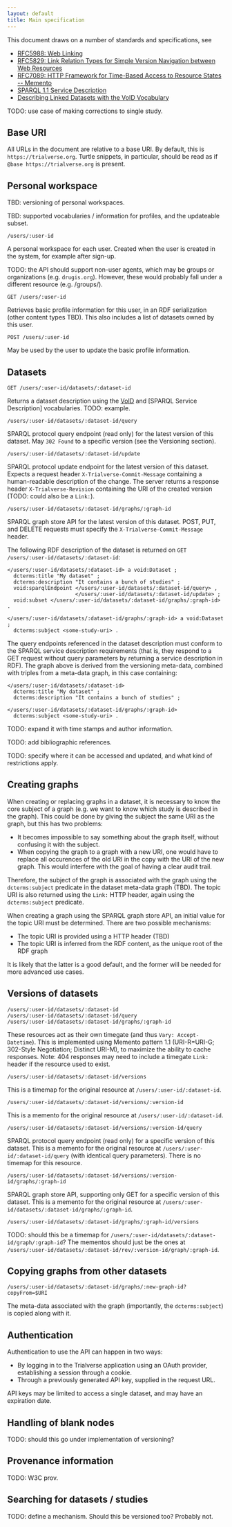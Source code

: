 ```yaml
---
layout: default
title: Main specification
---
```


This document draws on a number of standards and specifications, see

 - [RFC5988: Web Linking](http://tools.ietf.org/html/rfc5988)
 - [RFC5829: Link Relation Types for Simple Version Navigation between Web Resources](http://tools.ietf.org/html/rfc5829)
 - [RFC7089: HTTP Framework for Time-Based Access to Resource States -- Memento](http://www.mementoweb.org/guide/rfc/)
 - [SPARQL 1.1 Service Description](http://www.w3.org/TR/sparql11-service-description/)
 - [Describing Linked Datasets with the VoID Vocabulary](http://www.w3.org/TR/void/)

TODO: use case of making corrections to single study.

Base URI
--------

All URLs in the document are relative to a base URI. By default, this is `https://trialverse.org`.
Turtle snippets, in particular, should be read as if `@base https://trialverse.org` is present.

Personal workspace
------------------

TBD: versioning of personal workspaces.

TBD: supported vocabularies / information for profiles, and the updateable subset.

```
/users/:user-id
```

A personal workspace for each user.
Created when the user is created in the system, for example after sign-up.

TODO: the API should support non-user agents, which may be groups or organizations (e.g. `drugis.org`).
However, these would probably fall under a different resource (e.g. /groups/).

```
GET /users/:user-id
```

Retrieves basic profile information for this user, in an RDF serialization (other content types TBD).
This also includes a list of datasets owned by this user.

```
POST /users/:user-id
```

May be used by the user to update the basic profile information.


Datasets
--------

```
GET /users/:user-id/datasets/:dataset-id
```

Returns a dataset description using the [VoID](http://www.w3.org/TR/2011/NOTE-void-20110303/) and [SPARQL Service Description] vocabularies. TODO: example.

```
/users/:user-id/datasets/:dataset-id/query
```

SPARQL protocol query endpoint (read only) for the latest version of this dataset. May `302 Found` to a specific version (see the Versioning section).

```
/users/:user-id/datasets/:dataset-id/update
```

SPARQL protocol update endpoint for the latest version of this dataset.
Expects a request header `X-Trialverse-Commit-Message` containing a human-readable description of the change.
The server returns a response header `X-Trialverse-Revision` containing the URI of the created version (TODO: could also be a `Link:`).

```
/users/:user-id/datasets/:dataset-id/graphs/:graph-id
```

SPARQL graph store API for the latest version of this dataset.
POST, PUT, and DELETE requests must specify the `X-Trialverse-Commit-Message` header.

The following RDF description of the dataset is returned on `GET /users/:user-id/datasets/:dataset-id`:

```
</users/:user-id/datasets/:dataset-id> a void:Dataset ;
  dcterms:title "My dataset" ;
  dcterms:description "It contains a bunch of studies" ;
  void:sparqlEndpoint </users/:user-id/datasets/:dataset-id/query> ,
                      </users/:user-id/datasets/:dataset-id/update> ;
  void:subset </users/:user-id/datasets/:dataset-id/graphs/:graph-id> .

</users/:user-id/datasets/:dataset-id/graphs/:graph-id> a void:Dataset ;
  dcterms:subject <some-study-uri> .
```

The query endpoints referenced in the dataset description must conform to the SPARQL service description requirements (that is, they respond to a GET request without query parameters by returning a service description in RDF).
The graph above is derived from the versioning meta-data, combined with triples from a meta-data graph, in this case containing:

```
</users/:user-id/datasets/:dataset-id>
  dcterms:title "My dataset" ;
  dcterms:description "It contains a bunch of studies" ;

</users/:user-id/datasets/:dataset-id/graphs/:graph-id>
  dcterms:subject <some-study-uri> .
```

TODO: expand it with time stamps and author information.

TODO: add bibliographic references.

TODO: specify where it can be accessed and updated, and what kind of restrictions apply.

Creating graphs
---------------

When creating or replacing graphs in a dataset, it is necessary to know the core subject of a graph (e.g. we want to know which study is described in the graph).
This could be done by giving the subject the same URI as the graph, but this has two problems:

 - It becomes impossible to say something about the graph itself, without confusing it with the subject.
 - When copying the graph to a graph with a new URI, one would have to replace all occurences of the old URI in the copy with the URI of the new graph. This would interfere with the goal of having a clear audit trail.

Therefore, the subject of the graph is associated with the graph using the `dcterms:subject` predicate in the dataset meta-data graph (TBD). 
The topic URI is also returned using the `Link:` HTTP header, again using the `dcterms:subject` predicate.

When creating a graph using the SPARQL graph store API, an initial value for the topic URI must be determined. There are two possible mechanisms:

 - The topic URI is provided using a HTTP header (TBD)
 - The topic URI is inferred from the RDF content, as the unique root of the RDF graph

It is likely that the latter is a good default, and the former will be needed for more advanced use cases.

Versions of datasets
--------------------

```
/users/:user-id/datasets/:dataset-id
/users/:user-id/datasets/:dataset-id/query
/users/:user-id/datasets/:dataset-id/graphs/:graph-id
```

These resources act as their own timegate (and thus `Vary: Accept-Datetime`).
This is implemented using Memento pattern 1.1 (URI-R=URI-G; 302-Style Negotiation; Distinct URI-M), to maximize the ability to cache responses.
Note: 404 responses may need to include a timegate `Link:` header if the resource used to exist.


```
/users/:user-id/datasets/:dataset-id/versions
```

This is a timemap for the original resource at `/users/:user-id/:dataset-id`.

```
/users/:user-id/datasets/:dataset-id/versions/:version-id
```

This is a memento for the original resource at `/users/:user-id/:dataset-id`.

```
/users/:user-id/datasets/:dataset-id/versions/:version-id/query
```

SPARQL protocol query endpoint (read only) for a specific version of this dataset.
This is a memento for the original resource at `/users/:user-id/:dataset-id/query` (with identical query parameters).
There is no timemap for this resource.

```
/users/:user-id/datasets/:dataset-id/versions/:version-id/graphs/:graph-id
```

SPARQL graph store API, supporting only GET for a specific version of this dataset.
This is a memento for the original resource at `/users/:user-id/datasets/:dataset-id/graphs/:graph-id`.

```
/users/:user-id/datasets/:dataset-id/graphs/:graph-id/versions
```

TODO: should this be a timemap for `/users/:user-id/datasets/:dataset-id/graph/:graph-id`?
The mementos should just be the ones at `/users/:user-id/datasets/:dataset-id/rev/:version-id/graph/:graph-id`.

Copying graphs from other datasets
----------------------------------

```
/users/:user-id/datasets/:dataset-id/graphs/:new-graph-id?copyFrom=$URI
```

The meta-data associated with the graph (importantly, the `dcterms:subject`) is copied along with it.

Authentication
--------------

Authentication to use the API can happen in two ways:

 - By logging in to the Trialverse application using an OAuth provider, establishing a session through a cookie.
 - Through a previously generated API key, supplied in the request URL.

API keys may be limited to access a single dataset, and may have an expiration date.

Handling of blank nodes
-----------------------

TODO: should this go under implementation of versioning?

Provenance information
----------------------

TODO: W3C prov.

Searching for datasets / studies
--------------------------------

TODO: define a mechanism. Should this be versioned too? Probably not.

